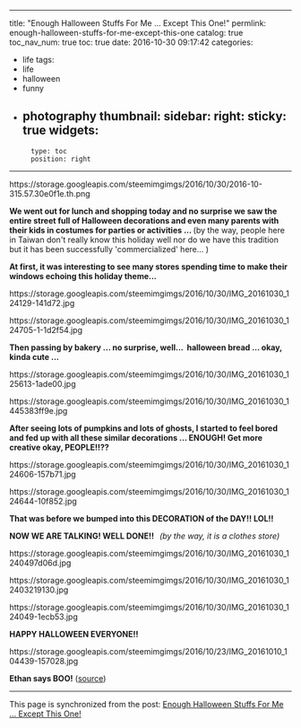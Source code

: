
---
title: "Enough Halloween Stuffs For Me ... Except This One!"
permlink: enough-halloween-stuffs-for-me-except-this-one
catalog: true
toc_nav_num: true
toc: true
date: 2016-10-30 09:17:42
categories:
- life
tags:
- life
- halloween
- funny
- photography
thumbnail: 
sidebar:
    right:
        sticky: true
widgets:
    -
        type: toc
        position: right
---


<html>
<p>https://storage.googleapis.com/steemimgimgs/2016/10/30/2016-10-315.57.30e0f1e.th.png</p>
<p><strong>We went out for lunch and shopping today and no surprise we saw the entire street full of Halloween decorations and even many parents with their kids in costumes for parties or activities ... </strong>(by the way, people here in Taiwan don't really know this holiday well nor do we have this tradition but it has been successfully 'commercialized' here... )</p>
<p><strong>At first, it was interesting to see many stores spending time to make their windows echoing this holiday theme... &nbsp;</strong></p>
<p>https://storage.googleapis.com/steemimgimgs/2016/10/30/IMG_20161030_124129-141d72.jpg</p>
<p>https://storage.googleapis.com/steemimgimgs/2016/10/30/IMG_20161030_124705-1-1d2f54.jpg</p>
<p><strong>Then passing by bakery ... no surprise, well... &nbsp;halloween bread ... okay, kinda cute ...&nbsp;</strong></p>
<p>https://storage.googleapis.com/steemimgimgs/2016/10/30/IMG_20161030_125613-1ade00.jpg</p>
<p>https://storage.googleapis.com/steemimgimgs/2016/10/30/IMG_20161030_1445383ff9e.jpg</p>
<p><strong>After seeing lots of pumpkins and lots of ghosts, I started to feel bored and fed up with all these similar decorations ... ENOUGH! Get more creative okay, PEOPLE!!??</strong></p>
<p>https://storage.googleapis.com/steemimgimgs/2016/10/30/IMG_20161030_124606-157b71.jpg</p>
<p>https://storage.googleapis.com/steemimgimgs/2016/10/30/IMG_20161030_124644-10f852.jpg</p>
<p><strong>That was before we bumped into this DECORATION of the DAY!! LOL!!&nbsp;</strong></p>
<p><strong>NOW WE ARE TALKING! WELL DONE!! &nbsp;&nbsp;</strong><em>(by the way, it is a clothes store)</em></p>
<p>https://storage.googleapis.com/steemimgimgs/2016/10/30/IMG_20161030_1240497d06d.jpg</p>
<p>https://storage.googleapis.com/steemimgimgs/2016/10/30/IMG_20161030_12403219130.jpg</p>
<p>https://storage.googleapis.com/steemimgimgs/2016/10/30/IMG_20161030_124049-1ecb53.jpg</p>
<p><strong>HAPPY HALLOWEEN EVERYONE!!</strong></p>
<p>https://storage.googleapis.com/steemimgimgs/2016/10/23/IMG_20161010_104439-157028.jpg</p>
<p><strong>Ethan says BOO!</strong> (<a href="https://steemit.com/life/@deanliu/happy-halloween-from-my-son-ethan-and-rody-the-horse-and-how-we-had-fun-doing-art">source</a>)</p>
</html>

- - -

This page is synchronized from the post: [Enough Halloween Stuffs For Me ... Except This One!](https://steemit.com/@deanliu/enough-halloween-stuffs-for-me-except-this-one)
